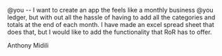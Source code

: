 @you -- I want to create an app the feels like a monthly business @you ledger, but with out all the
hassle of having to add all the categories and totals at the end of each month. I have made an excel spread
sheet that does that, but I would like to add the functionality that RoR has to offer.

Anthony Midili